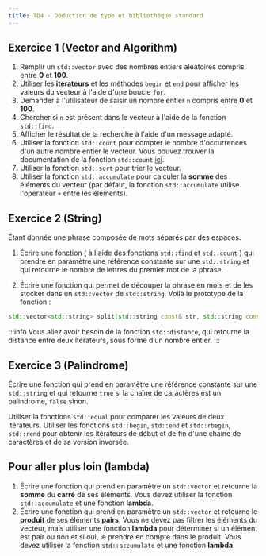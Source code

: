 ```yaml
---
title: TD4 - Déduction de type et bibliothèque standard
---
```


## Exercice 1 (Vector and Algorithm)

1. Remplir un `std::vector` avec des nombres entiers aléatoires compris entre **0** et **100**.
2. Utiliser les **itérateurs** et les méthodes `begin` et `end` pour afficher les valeurs du vecteur à l'aide d'une boucle `for`.
3. Demander à l'utilisateur de saisir un nombre entier `n` compris entre **0** et **100**.
4. Chercher si `n` est présent dans le vecteur à l'aide de la fonction `std::find`.
5. Afficher le résultat de la recherche à l'aide d'un message adapté.
6. Utiliser la fonction `std::count` pour compter le nombre d'occurrences d'un autre nombre entier le vecteur.
Vous pouvez trouver la documentation de la fonction `std::count` [ici](https://en.cppreference.com/w/cpp/algorithm/count).
7. Utiliser la fonction `std::sort` pour trier le vecteur.
8. Utiliser la fonction `std::accumulate` pour calculer la **somme** des éléments du vecteur (par défaut, la fonction `std::accumulate` utilise l'opérateur `+` entre les éléments).

## Exercice 2 (String)

Étant donnée une phrase composée de mots séparés par des espaces.

1. Écrire une fonction ( à l'aide des fonctions `std::find` et `std::count` ) qui prendre en paramètre une référence constante sur une `std::string` et qui retourne le nombre de lettres du premier mot de la phrase.

2. Écrire une fonction qui permet de découper la phrase en mots et de les stocker dans un `std::vector` de `std::string`.
Voilà le prototype de la fonction :

```cpp
std::vector<std::string> split(std::string const& str, std::string const& delimiter = " ");
```

:::info
Vous allez avoir besoin de la fonction `std::distance`, qui retourne la distance entre deux itérateurs, sous forme d’un nombre entier.
:::

## Exercice 3 (Palindrome)

Écrire une fonction qui prend en paramètre une référence constante sur une `std::string` et qui retourne `true` si la chaîne de caractères est un palindrome, `false` sinon.

Utiliser la fonctions `std::equal` pour comparer les valeurs de deux itérateurs.
Utiliser les fonctions `std::begin`, `std::end`  et `std::rbegin`, `std::rend` pour obtenir les itérateurs de début et de fin d'une chaîne de caractères et de sa version inversée.

## Pour aller plus loin (lambda)

1. Écrire une fonction qui prend en paramètre un `std::vector` et retourne la **somme** du **carré** de ses éléments. Vous devez utiliser la fonction `std::accumulate` et une fonction **lambda**.
2. Écrire une fonction qui prend en paramètre un `std::vector` et retourne le **produit** de ses éléments **pairs**. Vous ne devez pas filtrer les éléments du vecteur, mais utiliser une fonction **lambda** pour déterminer si un élément est pair ou non et si oui, le prendre en compte dans le produit. Vous devez utiliser la fonction `std::accumulate` et une fonction **lambda**.